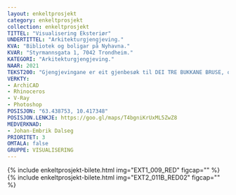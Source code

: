 ```yaml
---
layout: enkeltprosjekt
category: enkeltprosjekt
collection: enkeltprosjekt
TITTEL: "Visualisering Eksteriør"
UNDERTITTEL: "Arkitekturgjengjeving."
KVA: "Bibliotek og boligar på Nyhavna."
KVAR: "Styrmannsgata 1, 7042 Trondheim."
KATEGORI: "Arkitekturgjengjeving."
NAAR: 2021
TEKST200: "Gjengjevingane er eit gjenbesøk til DEI TRE BUKKANE BRUSE, og synar ein kompleks modell av eit fullstendig modellert prosjekt. Modellen er laga i ArchiCAD, og sidan bearbeida i Rhinoceros. Gjengjevingane er laga i V-Ray, og smått bearbeidd i Photoshop. <br><br> Bileta synar forhaldet til die ulike elementa i prosjektet. Ein ser relasjonane mellom boligtårna, monumentet, kaféen, uteplassane og sjølve biblioteket. <br><br> Denne modellen er meir kompleks for formålet enn han trong å vere. Han er fullt innreidd, detaljmodellert med lysarmaturar, bokhyller, innfesting av konstruktive element og så vidare. Dette er fordi han er brukt i fleire fasar, både som prosjekteringsmodell og visualiseringsmodell. Dette er ein fin idé men er ikkje nødvendig, og eg hadde vore betre nøgd om eg hadde laga ein modell til kvart formål. Kanskje ved eit gjenbesøk? <br><br> Det var veldig artig å arbeide med gjengjevingar av eksteriør, og eg skulle ynskje eg kom på eit djupare detaljnivå for å lære meg å arbeide meir med blant anna selektivt fokus, ulike perspektiv, klarheit og uklarheit."
VERKTY:
- ArchiCAD
- Rhinoceros
- V-Ray
- Photoshop
POSISJON: "63.438753, 10.417348"
POSISJON.LENKJE: https://goo.gl/maps/T4bgniKrUxML5ZwZ8
MEDVERKNAD: 
- Johan-Embrik Dalseg
PRIORITET: 3
OMTALA: false
GRUPPE: VISUALISERING
---
```

{% include enkeltprosjekt-bilete.html   img="EXT1_009_RED"      figcap="" %}
{% include enkeltprosjekt-bilete.html   img="EXT2_011B_RED02"   figcap="" %}